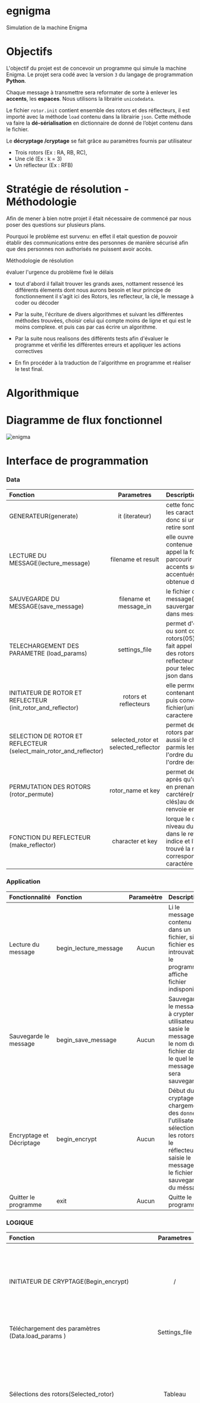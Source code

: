 # egnigma
Simulation de la machine Enigma

# Objectifs

L'objectif du projet est de concevoir un programme qui simule la machine Enigma. 
Le projet sera codé avec la version `3` du langage de programmation <b>Python</b>.

Chaque message à transmettre sera reformater de sorte à enlever les <b>accents</b>, les <b>espaces</b>. Nous utilisons la librairie `unicodedata`.

Le fichier `rotor.init` contient ensemble des rotors et des réflecteurs, il est importé avec la méthode `load` contenu dans la librairie `json`. Cette méthode va faire la <b>dé-sérialisation</b> en dictionnaire de donné de l’objet contenu dans le fichier.

Le <b>décryptage /cryptage</b> se fait grâce au paramètres fournis par utilisateur

- Trois rotors (Ex : RA, RB, RC), 
- Une clé (Ex : k = 3)
- Un réflecteur (Ex : RFB)

# Stratégie de résolution - Méthodologie 

Afin de mener à bien notre projet il était nécessaire de commencé par nous poser des questions sur plusieurs plans.

Pourquoi le problème est survenu:
en effet il etait question de pouvoir établir des communications entre des personnes de manière sécurisé afin que des personnes non authorisés ne puissent avoir accès.

Méthodologie de résolution

évaluer l'urgence du problème fixé le délais 

* tout d'abord il fallait trouver les grands axes, 
nottament ressencé les différents élements dont nous aurons besoin et leur principe de fonctionnement
il s'agit ici des 
Rotors, 
les reflecteur, 
la clé, 
le message à coder ou décoder

* Par la suite, l'écriture de divers algorithmes et suivant les différentes méthodes trouvées, 
choisir celui qui compte moins de ligne et qui est le moins complexe.
et puis cas par cas écrire un algorithme.

* Par la suite nous realisons des différents tests afin d'évaluer le programme et vérifié
les différentes erreurs et appliquer les actions correctives

* En fin procéder à la traduction de l'algorithme en programme et réaliser le test final.


# Algorithmique

# Diagramme de flux fonctionnel 

![enigma](enigma.jpeg)

# Interface de programmation 

### Data

| Fonction    | Parametres  | Descriptions  |
| :---        |    :----:   |          :--- |
| GENERATEUR(generate)    |     it (iterateur)      | cette fonction permet de verifier les caractére du message entré et donc si un caractere est accentué il retire sont accent|
| LECTURE DU MESSAGE(lecture_message)   | filename et result      | elle ouvre le fichier ou est contenue le message(filename); appel la fonction GENERATE pour parcourir le message et retiré les accents sur les caractére accentués et met le resultat obtenue dans une liste (result)     |
|SAUVEGARDE DU MESSAGE(save_message)   |filename et message_in    |le fichier contenant le message(filename) ouvert, il le sauvergarde en ecrivant le fichier dans message_in|
|TELECHARGEMENT DES PARAMETRE (load_params) | settings_file  | permet d'ouvrir la bibliothéque json ou sont contenue les differents rotors(05) et reflecteurs(02) .puis fait appel a la fonction d'initiation des rotors et reflecteurs(init_rotor_and_reflector) pour telecharger la bibliotheque json dans le fichier settings_file|
|INITIATEUR DE ROTOR ET REFLECTEUR (init_rotor_and_reflector) | rotors et reflecteurs  | elle permet d'ouvrir le fichier contenant les rotors et reflecteurs puis convertit chaque element du fichier(unicode) en chaine de caractere  |
| SELECTION DE ROTOR ET REFLECTEUR (select_main_rotor_and_reflector) | selected_rotor et selected_reflector  | permet de faire le choix de 03 rotors parmis les 05 presents et aussi le choix d'un reflecteur parmis les 02 presents et sa utilise l'ordre du choix respectivement sur l'ordre des rotors  |
|PERMUTATION DES ROTORS (rotor_permute) | rotor_name et key | permet de permuter chaque rotor aprés qu'un caractére y soit passé en prenant un nombre de carctére(nombre etant egale a la clés)au debut de la chaine puis le renvoie en fin de chaine  |
|FONCTION DU REFLECTEUR (make_reflector)  | character et key  | lorque le charactére arrive au niveau du reflecteur elle se repere dans le reflecteur puis prends son indice et l'additionne a la clés pour trouvé la nouvelle correspondances en sortie du caractére en entrée  |

### Application

| Fonctionnalité | Fonction    | Parameètre  | Description   |
| :--- | :---        |    :----:   |          :--- |
|Lecture du message | begin_lecture_message      | Aucun       | Li le message contenu dans un fichier, si le fichier est introuvable le programme affiche fichier indisponible  |
|Sauvegarde le message | begin_save_message   | Aucun        | Sauvegarde le message à crypter, utilisateur sasie le message et le nom du fichier dans le quel le message sera sauvegarder      |
|Encryptage et Décriptage | begin_encrypt      | Aucun       | Début du cryptage,  chargement des `données`, l'utilisateur sélectionne les rotors et le réflecteur, saisie le message et le fichier de sauvegarde du méssage  |
|Quitter le programme| exit      | Aucun       | Quitte le programme  |

### LOGIQUE
| Fonction    | Parametres  | Descriptions  |
| :---        |    :----:   |          :--- |
| INITIATEUR DE CRYPTAGE(Begin_encrypt) |     /   | Fonction mère contenant toutes les autres fonctions ci-dessous. Permet le démarrage du cryptage en faisant appel aux fonctions ci-dessous|
| Téléchargement des paramètres (Data.load_params )| Settings_file     | Permet d’afficher la liste des rotors disponibles     |
|Sélections des rotors(Selected_rotor)   |Tableau    |Demande a l’utilisateur de choisir 03 rotors et vérifie si sont choix est dans la liste ; après le choix d’un rotor il le retire de la liste pour que l’utilisateur n’est pas des rotors semblable dans son tableau|
|Ordre des rotors (trie) | /  | S’assure que l’ordre des choix des rotors soit égal à l’ordre de leur position ensuite le met dans la liste |
|Sélection du réflecteur (Reflector_choice) | dictionnaire  | Parcours la liste des réflecteurs et demande a l’utilisateur d’entrer la chaine caractère correspondant au réflecteur choisie et met dans un dictionnaire le réflecteur choisie  |
|Message a crypté | Message = input (‘‘message= ’’)  | Demande a l’utilisateur d’entrer son message a encrypté/décrypté  |
|Fichier du message a crypté | File_name = input (‘‘fichier= ’’) | Demande a l’utilisateur d’entrer du fichier contenant le message a encrypté/décrypté |
|Sauvegarde du message (Data.save_message)  | (F ‘‘{file_name}.txt, message)et Out = [ ]  |Sauvegarde le message d’entrer/de sortie dans un fichier |
|Sélections de rotors et réflecteur(Data.select_main_rotor_and_reflector) | Selected_rotor et Reflector_choice |Permet de faire appel au rotor et réflecteur sélectionné dans la fonction Begin_encrypt|
|Lecture du message (Data.lecture_message) | F ‘‘{file_name}.Txt et out |Prends le message contenue dans le fichier et l’écrit dans la partie réservé au message a encrypté/décrypté|
|Machine d’encryptage CESAR (Enigma_machine) | Out [0] et en |Fonction codage et décodage d’un message selon le positionnement des rotors et du réflecteur|


# Tests
Dans cette rubrique, nous verons si notre programme fonctionne correctement.

Tout d'abord le test est l'une des parties des plus importante du developpement car c'est ici que nous verons si le programme répond au besoin.
Comme tout projet le besoin ou but ici est de realiser le codage et le décryptage d'un message en utilisant l'algorithme egnigma.

Pour réaliser notre test, nous allons coder le message "Bonjour".

Afin de pouvoir realiser ce projet nous avons conçu une interface user, permettant à l'utilisateur d'interagir avec la machine.
l'interface conçue est constitué d'un "Menu de selection" qui renseigne l'utilisateur sur la procédure à entreprendre afin de réaliser au mieux soit le codage, soit le décryptage du message.

***Codage du message***

- une fois le programme lancé, il apparaît un menu de selection ci-dessous:
```
Menu de sélection

1 - Lecture Message                 en prenant le choix=1 on realise la lecture du message

2 - Enregistre Message              le choix=2 permet à l'utilisateur de realiser l'enregistrement du message

3 - Cryptage/Decryptage             le choix=3 ici demande à l'utilisateur s'il souhaite faire le cryptage ou le décryptage

4 - Quitter                         le choix=4 provoque l'arrêt du programme
```

- une fois le programme lancé la rubrique "menu de sélection" s'affiche et là nous avons la possibilité de faire un choix sur l'action que nous désirons entreprendre. 
Ici en faisant le choix=2 nous effectuons l'enregistrement du Message
```
Menu de sélection

1 - Lecture Message

2 - Enregistre Message

3 - Cryptage/Decryptage

4 - Quitter

choix = 2

Message = bonjour
```

- Une fois le message écrit, le programme demande d'entrer le fichier de sauvegarde et le message est enregistré automatiquement dans le fichier.
```
Fichier de sauvegarde = bonjour.txt

Le message bonjour a été sauvegarder dans le fichier bonjour.txt.txt
```

- Le message ecrit et sauvegardé dans le fichier, de nouveau le menu de sélection apparait et ici on procède à la lecture du fichier
```
Menu de sélection

1 - Lecture Message

2 - Enregistre Message

3 - Cryptage/Decryptage

4 - Quitter

choix = 1

File Name : bonjour.txt

['BONJOUR']
```

- Lorsque le fichier a été lu, de nouveau le menu de sélection apparait et là il faut choisir entre cryptage et décryptoage en entrant le choix= 3 ainsi le programme realise soit le cryptage ou le décryptage
```
Menu de sélection

1 - Lecture Message

2 - Enregistre Message

3 - Cryptage/Decryptage

4 - Quitter

choix = 3
```

- Ce qui suit est le choix des rotors et par défaut il faut choisir 3 parmis les 5 rotors. la fonction permute realisera la rotation des différents rotors en fonction de la clés.
```
1 - RA

2 - RB

3 - RC

4 - RD

5 - RE

Les rotors choisis ici sont:

Rotors : ['RA', 'RB', 'RC']
```

- Après avoir réalisé le choix des rotors nous devons éffectuer le choix du reflecteur et c'est ici que sera etablit une correspondante entre le message écrit et le cryptage et puis renvérra le message crypté
```
1 - RFA

2 - RFB

le Reflector choisit est
Reflector = RFB

Message = bonjour

Fichier = bonjour.txt

message = BONJOUR

message codé : UFBNFRA

Process finished with exit code 0
``` 
***Décryptage***

Pour ce qui est du décryptage, c'est la partie où sera déchiffré le sens du texte codé, le traduire en claire pour en déceler son sens caché au fond.
Le besoin ici est celui d'acceder à l'information cryptée. La procédure est la même que celle du cryptage , à la différence que l'utilisateur devra 
tout d'abord lire le message crypté ensuite enclencher l'option de décryptage.

Réalisons le test de décryptage
```
Menu de sélection

1 - Lecture Message                 en prenant le choix=1 on realise la lecture du message

2 - Enregistre Message              le choix=2 permet à l'utilisateur de realiser l'enregistrement du message

3 - Cryptage/Decryptage             le choix=3 ici demande à l'utilisateur s'il souhaite faire le cryptage ou le décryptage

4 - Quitter                         le choix=4 provoque l'arrêt du programme
```

- le programme lancé, on réalise tout d'abord la lecture du message 
```
Menu de sélection

1 - Lecture Message

2 - Enregistre Message

3 - Cryptage/Decryptage

4 - Quitter

choix = 1

File Name : bonjour.txt

['UFBNFRA']
```
- Dès lors que le programme a lu le message, la prochaine étape est de faire le décryptage en rentrant le choix=3
- On réalise le choix des rotors et par défaut il faut choisir 3 parmis les 5 rotors et ceci doit-être suivant les ceux utilisé lors du cryptage
```
1 - RA

2 - RB

3 - RC

4 - RD

5 - RE

Les rotors choisis ici sont:

Rotors : ['RA', 'RB', 'RC']
```
- Il ne reste plus qu'a faire le choix du reflecteur et la correspondance entre le message crypté et l'information recherché est etablit et le message réapparaît en clair
```
1 - RFA

2 - RFB

le Reflector choisit est
Reflector = RFB

Message = UFBNFRA

Fichier = bonjour.txt

message = UFBNFRA

message codé : BONJOUR

Process finished with exit code 0
``` 
***conclusion***
- Au vue de ce tout ce qui précède il apparaît que le message "BONJOUR" qui a été codé en "UFBNFRA" ce qui nous permet de dire que la procédure de cryptage marche parfaitement.
- Une tentative de décryptage du code "UFBNFRA" renvoi en message codé: BONJOUR qui correspond au message crypté au depart.

Il ne faudrait pas oublié que pour que ceci soit rendu possible il faudrait que le choix de rotors utilisé lors du Cryptage soit le même que celui utilisé lors du décryptage 
ainsi celui si sera possible.
On peut donc conclure que le programme fonctionne parfaitement.
# Questions 

# Conclusion 
Enigma est une machine de cryptage CESAR creer vers la seconde Guerre mondiale elle consiste a entrer un message a l'aide d'un clavier et d'obtenir en sortie se message crypté.en effet lors de notre travail il nous a été difficile de s'entendre sur une idée definitive vue qu'on était tous en distanciel alors l'on a due se retrouvé une ou deux fois en presentiel ou l'on a sortie un plan detaillé du projet un chef de groupe et partagé les pages a faire sur le code et aprés cela,il nous a été facile de resoudre le projet.
Aprés avoir fini le code l'on c'est rendue compte qu'il ne nous était pas utile de faire une autre fonction de décryptage mais que la meme fonction nous permettra de decrypté;mais nous avons rencontrer des problemes au niveau de décryptage lorsque l'on introduit le message crypté en sortie dans le programme l'on n'obtient pas comme le resultat le message de depart; nous avons essayer de nous documenter sur le web et de revoir notre code au niveau des rotors et reflecteurs.
ce programme a été un grand challenge pour nous;mais elle nous a appris a maitriser diverse methode attachés au liste tableau fonction etc... 

# Bibliographie

How to build an enigma machine virtualisation in python. (2021). Medium. Consulté le 2022, à l’adresse https://medium.com/analytics-vidhya/how-to-build-an-enigma-machine-virtualisation-in-python-b5476a1fd922

Python 3 : des fondamentaux aux concepts avancés du langage. (s. d.). Python 3 : des fondamentaux aux concepts avancés du langage. Consulté le 2022, à l’adresse https://lms.fun-mooc.fr/courses/course-v1:UCA+107001+session02/info
